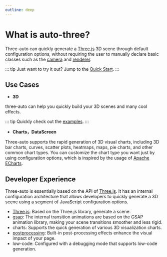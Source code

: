 ```yaml
---
outline: deep
---
```


# What is auto-three? 

Three-auto can quickly generate a [Three.js](https://threejs.org/docs/index.html#manual/en/introduction/Creating-a-scene) 3D scene through default configuration options, without requiring the user to manually declare basic classes such as the [camera](https://threejs.org/docs/index.html#api/en/cameras/OrthographicCamera) and [renderer](https://threejs.org/docs/index.html#api/en/renderers/WebGLRenderer).

::: tip
Just want to try it out? Jump to the [Quick Start](/docs/getting-started).
:::



## Use Cases
- **3D**

three-auto can help you quickly build your 3D scenes and many cool effects.

::: tip
Quickly check out the [examples](/docs/getting-started).
:::

- **Charts，DataScreen**

Three-auto supports the rapid generation of 3D visual charts, including 3D bar charts, curves, scatter plots, heatmaps, maps, pie charts, and other common chart types. You can customize the chart type you want just by using configuration options, which is inspired by the usage of [Apache ECharts](https://echarts.apache.org/zh/index.html).


## Developer Experience
Three-auto is essentially based on the API of [Three.js](https://threejs.org/docs/index.html#manual/en/introduction/Creating-a-scene). It has an internal configuration architecture that allows developers to quickly generate a 3D scene using a segment of JavaScript configuration options.
- [Three.js](https://threejs.org/docs/index.html#manual/en/introduction/Creating-a-scene): Based on the Three.js library, generate a scene.
- [gsap](https://gsap.com/): The internal transition animations are based on the GSAP animation library, making your scene transitions smoother and less rigid.
- charts: Supports the quick generation of various 3D visualization charts.
- [postprocessing](https://github.com/pmndrs/postprocessing): Built-in post-processing effects enhance the visual impact of your page.
- low-code: Configured with a debugging mode that supports low-code generation.



